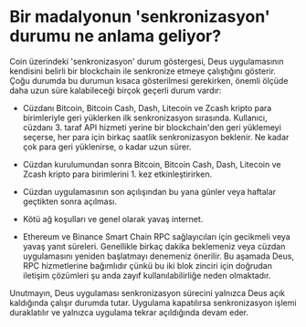 # Bir madalyonun 'senkronizasyon' durumu ne anlama geliyor?

Coin üzerindeki 'senkronizasyon' durum göstergesi, Deus uygulamasının kendisini belirli bir blockchain ile senkronize etmeye çalıştığını gösterir. Çoğu durumda bu durumun kısaca gösterilmesi gerekirken, önemli ölçüde daha uzun süre kalabileceği birçok geçerli durum vardır:
- Cüzdanı Bitcoin, Bitcoin Cash, Dash, Litecoin ve Zcash kripto para birimleriyle geri yüklerken ilk senkronizasyon sırasında. Kullanıcı, cüzdanı 3. taraf API hizmeti yerine bir blockchain'den geri yüklemeyi seçerse, her para için birkaç saatlik senkronizasyon beklenir. Ne kadar çok para geri yüklenirse, o kadar uzun sürer.

- Cüzdan kurulumundan sonra Bitcoin, Bitcoin Cash, Dash, Litecoin ve Zcash kripto para birimlerini 1. kez etkinleştirirken.

- Cüzdan uygulamasının son açılışından bu yana günler veya haftalar geçtikten sonra açılması.

- Kötü ağ koşulları ve genel olarak yavaş internet.

- Ethereum ve Binance Smart Chain RPC sağlayıcıları için gecikmeli veya yavaş yanıt süreleri. Genellikle birkaç dakika beklemeniz veya cüzdan uygulamasını yeniden başlatmayı denemeniz önerilir. Bu aşamada Deus, RPC hizmetlerine bağımlıdır çünkü bu iki blok zinciri için doğrudan iletişim çözümleri şu anda zayıf kullanılabilirliğe neden olmaktadır.

Unutmayın, Deus uygulaması senkronizasyon sürecini yalnızca Deus açık kaldığında çalışır durumda tutar. Uygulama kapatılırsa senkronizasyon işlemi duraklatılır ve yalnızca uygulama tekrar açıldığında devam eder.
